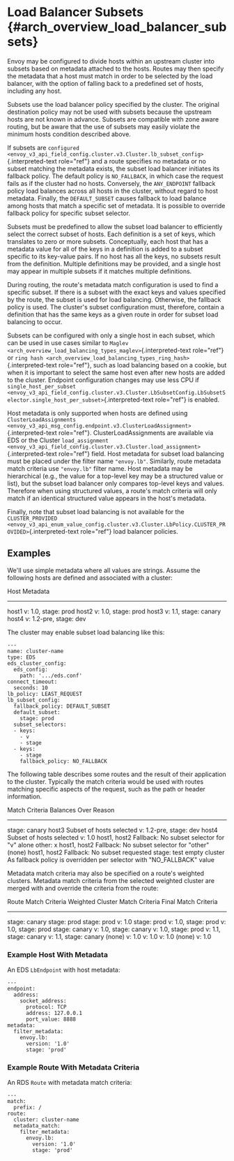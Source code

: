 Load Balancer Subsets {#arch_overview_load_balancer_subsets}
=====================

Envoy may be configured to divide hosts within an upstream cluster into
subsets based on metadata attached to the hosts. Routes may then specify
the metadata that a host must match in order to be selected by the load
balancer, with the option of falling back to a predefined set of hosts,
including any host.

Subsets use the load balancer policy specified by the cluster. The
original destination policy may not be used with subsets because the
upstream hosts are not known in advance. Subsets are compatible with
zone aware routing, but be aware that the use of subsets may easily
violate the minimum hosts condition described above.

If subsets are
`configured <envoy_v3_api_field_config.cluster.v3.Cluster.lb_subset_config>`{.interpreted-text
role="ref"} and a route specifies no metadata or no subset matching the
metadata exists, the subset load balancer initiates its fallback policy.
The default policy is `NO_FALLBACK`, in which case the request fails as
if the cluster had no hosts. Conversely, the `ANY_ENDPOINT` fallback
policy load balances across all hosts in the cluster, without regard to
host metadata. Finally, the `DEFAULT_SUBSET` causes fallback to load
balance among hosts that match a specific set of metadata. It is
possible to override fallback policy for specific subset selector.

Subsets must be predefined to allow the subset load balancer to
efficiently select the correct subset of hosts. Each definition is a set
of keys, which translates to zero or more subsets. Conceptually, each
host that has a metadata value for all of the keys in a definition is
added to a subset specific to its key-value pairs. If no host has all
the keys, no subsets result from the definition. Multiple definitions
may be provided, and a single host may appear in multiple subsets if it
matches multiple definitions.

During routing, the route\'s metadata match configuration is used to
find a specific subset. If there is a subset with the exact keys and
values specified by the route, the subset is used for load balancing.
Otherwise, the fallback policy is used. The cluster\'s subset
configuration must, therefore, contain a definition that has the same
keys as a given route in order for subset load balancing to occur.

Subsets can be configured with only a single host in each subset, which
can be used in use cases similar to
`Maglev <arch_overview_load_balancing_types_maglev>`{.interpreted-text
role="ref"} or
`ring hash <arch_overview_load_balancing_types_ring_hash>`{.interpreted-text
role="ref"}, such as load balancing based on a cookie, but when it is
important to select the same host even after new hosts are added to the
cluster. Endpoint configuration changes may use less CPU if
`single_host_per_subset <envoy_v3_api_field_config.cluster.v3.Cluster.LbSubsetConfig.LbSubsetSelector.single_host_per_subset>`{.interpreted-text
role="ref"} is enabled.

Host metadata is only supported when hosts are defined using
`ClusterLoadAssignments <envoy_v3_api_msg_config.endpoint.v3.ClusterLoadAssignment>`{.interpreted-text
role="ref"}. ClusterLoadAssignments are available via EDS or the Cluster
`load_assignment <envoy_v3_api_field_config.cluster.v3.Cluster.load_assignment>`{.interpreted-text
role="ref"} field. Host metadata for subset load balancing must be
placed under the filter name `"envoy.lb"`. Similarly, route metadata
match criteria use `"envoy.lb"` filter name. Host metadata may be
hierarchical (e.g., the value for a top-level key may be a structured
value or list), but the subset load balancer only compares top-level
keys and values. Therefore when using structured values, a route\'s
match criteria will only match if an identical structured value appears
in the host\'s metadata.

Finally, note that subset load balancing is not available for the
`CLUSTER_PROVIDED <envoy_v3_api_enum_value_config.cluster.v3.Cluster.LbPolicy.CLUSTER_PROVIDED>`{.interpreted-text
role="ref"} load balancer policies.

Examples
--------

We\'ll use simple metadata where all values are strings. Assume the
following hosts are defined and associated with a cluster:

  Host    Metadata
  ------- ------------------------
  host1   v: 1.0, stage: prod
  host2   v: 1.0, stage: prod
  host3   v: 1.1, stage: canary
  host4   v: 1.2-pre, stage: dev

The cluster may enable subset load balancing like this:

    ---
    name: cluster-name
    type: EDS
    eds_cluster_config:
      eds_config:
        path: '.../eds.conf'
    connect_timeout:
      seconds: 10
    lb_policy: LEAST_REQUEST
    lb_subset_config:
      fallback_policy: DEFAULT_SUBSET
      default_subset:
        stage: prod
      subset_selectors:
      - keys:
        - v
        - stage
      - keys:
        - stage
        fallback_policy: NO_FALLBACK

The following table describes some routes and the result of their
application to the cluster. Typically the match criteria would be used
with routes matching specific aspects of the request, such as the path
or header information.

  Match Criteria           Balances Over   Reason
  ------------------------ --------------- --------------------------------------------------------------------------
  stage: canary            host3           Subset of hosts selected
  v: 1.2-pre, stage: dev   host4           Subset of hosts selected
  v: 1.0                   host1, host2    Fallback: No subset selector for \"v\" alone
  other: x                 host1, host2    Fallback: No subset selector for \"other\"
  (none)                   host1, host2    Fallback: No subset requested
  stage: test              empty cluster   As fallback policy is overridden per selector with \"NO_FALLBACK\" value

Metadata match criteria may also be specified on a route\'s weighted
clusters. Metadata match criteria from the selected weighted cluster are
merged with and override the criteria from the route:

  Route Match Criteria   Weighted Cluster Match Criteria   Final Match Criteria
  ---------------------- --------------------------------- -----------------------
  stage: canary          stage: prod                       stage: prod
  v: 1.0                 stage: prod                       v: 1.0, stage: prod
  v: 1.0, stage: prod    stage: canary                     v: 1.0, stage: canary
  v: 1.0, stage: prod    v: 1.1, stage: canary             v: 1.1, stage: canary
  (none)                 v: 1.0                            v: 1.0
  v: 1.0                 (none)                            v: 1.0

### Example Host With Metadata

An EDS `LbEndpoint` with host metadata:

    ---
    endpoint:
      address:
        socket_address:
          protocol: TCP
          address: 127.0.0.1
          port_value: 8888
    metadata:
      filter_metadata:
        envoy.lb:
          version: '1.0'
          stage: 'prod'

### Example Route With Metadata Criteria

An RDS `Route` with metadata match criteria:

    ---
    match:
      prefix: /
    route:
      cluster: cluster-name
      metadata_match:
        filter_metadata:
          envoy.lb:
            version: '1.0'
            stage: 'prod'
